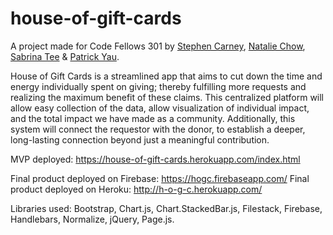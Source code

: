 # house-of-gift-cards

A project made for Code Fellows 301 by [Stephen Carney](http://github.com/scarney3), [Natalie Chow](http://github.com/xxnatc), [Sabrina Tee](http://github.com/sabbyt) & [Patrick Yau](https://github.com/patyau).

House of Gift Cards is a streamlined app that aims to cut down the time and energy individually spent on giving; thereby fulfilling more requests and realizing the maximum benefit of these claims. This centralized platform will allow easy collection of the data, allow visualization of individual impact, and the total impact we have made as a community. Additionally, this system will connect the requestor with the donor, to establish a deeper, long-lasting connection beyond just a meaningful contribution.

MVP deployed: https://house-of-gift-cards.herokuapp.com/index.html

Final product deployed on Firebase: https://hogc.firebaseapp.com/
Final product deployed on Heroku: http://h-o-g-c.herokuapp.com/

Libraries used: Bootstrap, Chart.js, Chart.StackedBar.js, Filestack, Firebase, Handlebars, Normalize, jQuery, Page.js.
